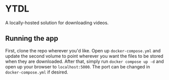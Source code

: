# YTDL
A locally-hosted solution for downloading videos.

## Running the app
First, clone the repo wherever you'd like. Open up `docker-compose.yml` and update the second volume to point wherever you want the files to be stored when they are downloaded. After that, simply run `docker compose up -d` and open up your browser to `localhost:5000`. The port can be changed in `docker-compose.yml` if desired.
